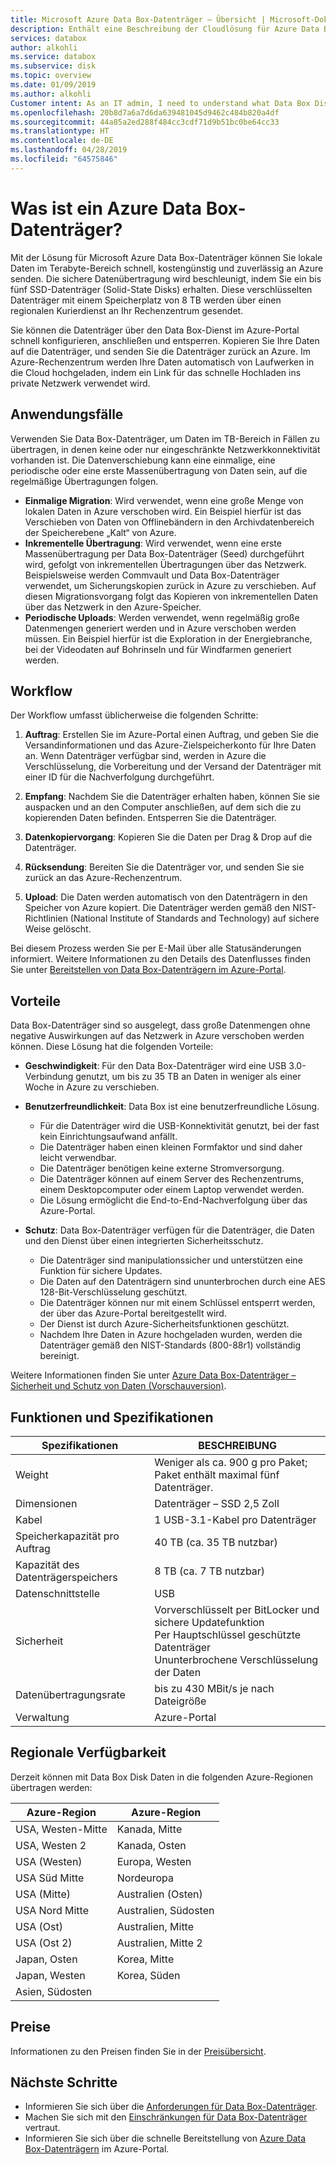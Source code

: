 ```yaml
---
title: Microsoft Azure Data Box-Datenträger – Übersicht | Microsoft-Dokumentation
description: Enthält eine Beschreibung der Cloudlösung für Azure Data Box-Datenträger, die zum Übertragen von großen Datenmengen nach Azure dient.
services: databox
author: alkohli
ms.service: databox
ms.subservice: disk
ms.topic: overview
ms.date: 01/09/2019
ms.author: alkohli
Customer intent: As an IT admin, I need to understand what Data Box Disk is and how it works so I can use it to import on-premises data into Azure.
ms.openlocfilehash: 20b8d7a6a7d6da639481045d9462c484b820a4df
ms.sourcegitcommit: 44a85a2ed288f484cc3cdf71d9b51bc0be64cc33
ms.translationtype: HT
ms.contentlocale: de-DE
ms.lasthandoff: 04/28/2019
ms.locfileid: "64575846"
---
```

# <a name="what-is-azure-data-box-disk"></a>Was ist ein Azure Data Box-Datenträger?

Mit der Lösung für Microsoft Azure Data Box-Datenträger können Sie lokale Daten im Terabyte-Bereich schnell, kostengünstig und zuverlässig an Azure senden. Die sichere Datenübertragung wird beschleunigt, indem Sie ein bis fünf SSD-Datenträger (Solid-State Disks) erhalten. Diese verschlüsselten Datenträger mit einem Speicherplatz von 8 TB werden über einen regionalen Kurierdienst an Ihr Rechenzentrum gesendet. 

Sie können die Datenträger über den Data Box-Dienst im Azure-Portal schnell konfigurieren, anschließen und entsperren. Kopieren Sie Ihre Daten auf die Datenträger, und senden Sie die Datenträger zurück an Azure. Im Azure-Rechenzentrum werden Ihre Daten automatisch von Laufwerken in die Cloud hochgeladen, indem ein Link für das schnelle Hochladen ins private Netzwerk verwendet wird.

## <a name="use-cases"></a>Anwendungsfälle

Verwenden Sie Data Box-Datenträger, um Daten im TB-Bereich in Fällen zu übertragen, in denen keine oder nur eingeschränkte Netzwerkkonnektivität vorhanden ist. Die Datenverschiebung kann eine einmalige, eine periodische oder eine erste Massenübertragung von Daten sein, auf die regelmäßige Übertragungen folgen. 

- **Einmalige Migration**: Wird verwendet, wenn eine große Menge von lokalen Daten in Azure verschoben wird. Ein Beispiel hierfür ist das Verschieben von Daten von Offlinebändern in den Archivdatenbereich der Speicherebene „Kalt“ von Azure.
- **Inkrementelle Übertragung**: Wird verwendet, wenn eine erste Massenübertragung per Data Box-Datenträger (Seed) durchgeführt wird, gefolgt von inkrementellen Übertragungen über das Netzwerk. Beispielsweise werden Commvault und Data Box-Datenträger verwendet, um Sicherungskopien zurück in Azure zu verschieben. Auf diesen Migrationsvorgang folgt das Kopieren von inkrementellen Daten über das Netzwerk in den Azure-Speicher. 
- **Periodische Uploads**: Werden verwendet, wenn regelmäßig große Datenmengen generiert werden und in Azure verschoben werden müssen. Ein Beispiel hierfür ist die Exploration in der Energiebranche, bei der Videodaten auf Bohrinseln und für Windfarmen generiert werden.

## <a name="the-workflow"></a>Workflow

Der Workflow umfasst üblicherweise die folgenden Schritte:

1. **Auftrag**: Erstellen Sie im Azure-Portal einen Auftrag, und geben Sie die Versandinformationen und das Azure-Zielspeicherkonto für Ihre Daten an. Wenn Datenträger verfügbar sind, werden in Azure die Verschlüsselung, die Vorbereitung und der Versand der Datenträger mit einer ID für die Nachverfolgung durchgeführt.

2. **Empfang**: Nachdem Sie die Datenträger erhalten haben, können Sie sie auspacken und an den Computer anschließen, auf dem sich die zu kopierenden Daten befinden. Entsperren Sie die Datenträger.
    
3. **Datenkopiervorgang**: Kopieren Sie die Daten per Drag & Drop auf die Datenträger.

4. **Rücksendung**: Bereiten Sie die Datenträger vor, und senden Sie sie zurück an das Azure-Rechenzentrum.

5. **Upload**: Die Daten werden automatisch von den Datenträgern in den Speicher von Azure kopiert. Die Datenträger werden gemäß den NIST-Richtlinien (National Institute of Standards and Technology) auf sichere Weise gelöscht.

Bei diesem Prozess werden Sie per E-Mail über alle Statusänderungen informiert. Weitere Informationen zu den Details des Datenflusses finden Sie unter [Bereitstellen von Data Box-Datenträgern im Azure-Portal](data-box-disk-quickstart-portal.md).


## <a name="benefits"></a>Vorteile

Data Box-Datenträger sind so ausgelegt, dass große Datenmengen ohne negative Auswirkungen auf das Netzwerk in Azure verschoben werden können. Diese Lösung hat die folgenden Vorteile:

- **Geschwindigkeit**: Für den Data Box-Datenträger wird eine USB 3.0-Verbindung genutzt, um bis zu 35 TB an Daten in weniger als einer Woche in Azure zu verschieben.   

- **Benutzerfreundlichkeit**: Data Box ist eine benutzerfreundliche Lösung.

    - Für die Datenträger wird die USB-Konnektivität genutzt, bei der fast kein Einrichtungsaufwand anfällt.
    - Die Datenträger haben einen kleinen Formfaktor und sind daher leicht verwendbar.
    - Die Datenträger benötigen keine externe Stromversorgung.
    - Die Datenträger können auf einem Server des Rechenzentrums, einem Desktopcomputer oder einem Laptop verwendet werden.
    - Die Lösung ermöglicht die End-to-End-Nachverfolgung über das Azure-Portal.    

- **Schutz**: Data Box-Datenträger verfügen für die Datenträger, die Daten und den Dienst über einen integrierten Sicherheitsschutz. 
    - Die Datenträger sind manipulationssicher und unterstützen eine Funktion für sichere Updates. 
    - Die Daten auf den Datenträgern sind ununterbrochen durch eine AES 128-Bit-Verschlüsselung geschützt. 
    - Die Datenträger können nur mit einem Schlüssel entsperrt werden, der über das Azure-Portal bereitgestellt wird. 
    - Der Dienst ist durch Azure-Sicherheitsfunktionen geschützt. 
    - Nachdem Ihre Daten in Azure hochgeladen wurden, werden die Datenträger gemäß den NIST-Standards (800-88r1) vollständig bereinigt.  
    
Weitere Informationen finden Sie unter [Azure Data Box-Datenträger – Sicherheit und Schutz von Daten (Vorschauversion)](data-box-disk-security.md).


## <a name="features-and-specifications"></a>Funktionen und Spezifikationen


| Spezifikationen                                          | BESCHREIBUNG              |
|---------------------------------------------------------|--------------------------|
| Weight                                                  | Weniger als ca. 900 g pro Paket; Paket enthält maximal fünf Datenträger.                |
| Dimensionen                                              | Datenträger – SSD 2,5 Zoll |            
| Kabel                                                  | 1 USB-3.1-Kabel pro Datenträger|
| Speicherkapazität pro Auftrag                              | 40 TB (ca. 35 TB nutzbar)|
| Kapazität des Datenträgerspeichers                                   | 8 TB (ca. 7 TB nutzbar)|
| Datenschnittstelle                                          | USB   |
| Sicherheit                                                | Vorverschlüsselt per BitLocker und sichere Updatefunktion <br> Per Hauptschlüssel geschützte Datenträger <br> Ununterbrochene Verschlüsselung der Daten  |
| Datenübertragungsrate                                      | bis zu 430 MBit/s je nach Dateigröße      |
|Verwaltung                                               | Azure-Portal |


## <a name="region-availability"></a>Regionale Verfügbarkeit

Derzeit können mit Data Box Disk Daten in die folgenden Azure-Regionen übertragen werden:


|Azure-Region  |Azure-Region  |
|---------|---------|
|USA, Westen-Mitte     |Kanada, Mitte       |        
|USA, Westen 2     |Kanada, Osten         |     
|USA (Westen)     | Europa, Westen        |      
|USA Süd Mitte   |Nordeuropa     |         
|USA (Mitte)     |Australien (Osten)|
|USA Nord Mitte  |Australien, Südosten   |
|USA (Ost)      |Australien, Mitte |
|USA (Ost 2)     |Australien, Mitte 2|
|Japan, Osten     |Korea, Mitte |
|Japan, Westen     |Korea, Süden |
|Asien, Südosten |


## <a name="pricing"></a>Preise

Informationen zu den Preisen finden Sie in der [Preisübersicht](https://azure.microsoft.com/pricing/details/databox/disk/).

## <a name="next-steps"></a>Nächste Schritte

- Informieren Sie sich über die [Anforderungen für Data Box-Datenträger](data-box-disk-system-requirements.md).
- Machen Sie sich mit den [Einschränkungen für Data Box-Datenträger](data-box-disk-limits.md) vertraut.
- Informieren Sie sich über die schnelle Bereitstellung von [Azure Data Box-Datenträgern](data-box-disk-quickstart-portal.md) im Azure-Portal.
